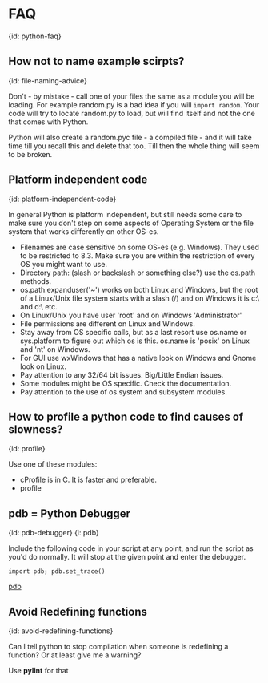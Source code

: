 # FAQ
{id: python-faq}


## How not to name example scirpts?
{id: file-naming-advice}


Don't - by mistake - call one of your files the same as a module you will be loading.
For example <command>random.py</command> is a bad idea if you will `import random`.
Your code will try to locate random.py to load, but will find itself and not the one that comes with Python.


Python will also create a random.pyc file - a compiled file - and it will take time till you recall this
and delete that too.
Till then the whole thing will seem to be broken.

## Platform independent code
{id: platform-independent-code}

In general Python is platform independent, but still needs some care to make sure
you don't step on some aspects of Operating System or the file system that works differently
on other OS-es.

* Filenames are case sensitive on some OS-es (e.g. Windows). They used to be restricted to 8.3. Make sure you are within the restriction of every OS you might want to use.
* Directory path: (slash or backslash or something else?) use the os.path methods.
* os.path.expanduser('~') works on both Linux and Windows, but the root of a Linux/Unix file system starts with a slash (/) and on Windows it is c:\ and d:\ etc.
* On Linux/Unix you have user 'root' and on Windows 'Administrator'
* File permissions are different on Linux and Windows.
* Stay away from OS specific calls, but as a last resort use os.name or sys.platform to figure out which os is this. os.name is 'posix' on Linux and 'nt' on Windows.
* For GUI use wxWindows that has a native look on Windows and Gnome look on Linux.
* Pay attention to any 32/64 bit issues. Big/Little Endian issues.
* Some modules might be OS specific. Check the documentation.
* Pay attention to the use of os.system and subsystem modules.


## How to profile a python code to find causes of slowness?
{id: profile}

Use one of these modules:


* cProfile is in C. It is faster and preferable.
* profile


## pdb = Python Debugger
{id: pdb-debugger}
{i: pdb}

Include the following code in your script at any point, and run the script as you'd do normally.
It will stop at the given point and enter the debugger.



```
import pdb; pdb.set_trace()
```

[pdb](http://docs.python.org/2/library/pdb.html)



## Avoid Redefining functions
{id: avoid-redefining-functions}


Can I tell python to stop compilation when someone is redefining a function?
Or at least give me a warning?




Use <b>pylint</b> for that





